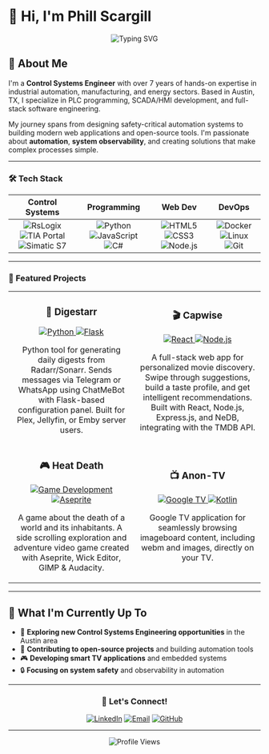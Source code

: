 # 👋 Hi, I'm Phill Scargill

<div align="center">
  <img src="https://readme-typing-svg.herokuapp.com?font=Fira+Code&weight=500&size=28&pause=1000&color=4F8CC9&center=true&vCenter=true&width=435&lines=Control+Systems+Engineer;Full-Stack+Developer;Open+Source+Contributor;Automation+Enthusiast" alt="Typing SVG" />
</div>

## 🚀 About Me

I'm a **Control Systems Engineer** with over 7 years of hands-on expertise in industrial automation, manufacturing, and energy sectors. Based in Austin, TX, I specialize in PLC programming, SCADA/HMI development, and full-stack software engineering.

My journey spans from designing safety-critical automation systems to building modern web applications and open-source tools. I'm passionate about **automation**, **system observability**, and creating solutions that make complex processes simple.

---

### 🛠️ Tech Stack

<div align="center">
  
  **Control Systems** | **Programming** | **Web Dev** | **DevOps**
  :---: | :---: | :---: | :---:
  ![RsLogix](https://img.shields.io/badge/-RsLogix%205/500/5000-007ACC?style=flat-square&logo=rockwell-automation) ![TIA Portal](https://img.shields.io/badge/-TIA%20Portal-FF6B35?style=flat-square&logo=siemens) ![Simatic S7](https://img.shields.io/badge/-Simatic%20S7-009999?style=flat-square&logo=siemens) | ![Python](https://img.shields.io/badge/-Python-3776AB?style=flat-square&logo=python&logoColor=white) ![JavaScript](https://img.shields.io/badge/-JavaScript-F7DF1E?style=flat-square&logo=javascript&logoColor=black) ![C#](https://img.shields.io/badge/-C%23-239120?style=flat-square&logo=c-sharp&logoColor=white) | ![HTML5](https://img.shields.io/badge/-HTML5-E34F26?style=flat-square&logo=html5&logoColor=white) ![CSS3](https://img.shields.io/badge/-CSS3-1572B6?style=flat-square&logo=css3&logoColor=white) ![Node.js](https://img.shields.io/badge/-Node.js-339933?style=flat-square&logo=node.js&logoColor=white) | ![Docker](https://img.shields.io/badge/-Docker-2496ED?style=flat-square&logo=docker&logoColor=white) ![Linux](https://img.shields.io/badge/-Linux-FCC624?style=flat-square&logo=linux&logoColor=black) ![Git](https://img.shields.io/badge/-Git-F05032?style=flat-square&logo=git&logoColor=white)
  
</div>

---

### 🎯 Featured Projects

<table>
  <tr>
    <td width="50%">
      <h3 align="center">📱 Digestarr</h3>
      <p align="center">
        <a href="https://github.com/Ph-ill/Digestarr" target="_blank">
          <img src="https://img.shields.io/badge/-Python-3776AB?style=for-the-badge&logo=python&logoColor=white" alt="Python" />
        </a>
        <a href="https://github.com/Ph-ill/Digestarr" target="_blank">
          <img src="https://img.shields.io/badge/-Flask-000000?style=for-the-badge&logo=flask&logoColor=white" alt="Flask" />
        </a>
      </p>
      <p align="center">Python tool for generating daily digests from Radarr/Sonarr. Sends messages via Telegram or WhatsApp using ChatMeBot with Flask-based configuration panel. Built for Plex, Jellyfin, or Emby server users.</p>
    </td>
    <td width="50%">
      <h3 align="center">🎬 Capwise</h3>
      <p align="center">
        <a href="https://github.com/Ph-ill/Capwise" target="_blank">
          <img src="https://img.shields.io/badge/-React-61DAFB?style=for-the-badge&logo=react&logoColor=black" alt="React" />
        </a>
        <a href="https://github.com/Ph-ill/Capwise" target="_blank">
          <img src="https://img.shields.io/badge/-Node.js-339933?style=for-the-badge&logo=node.js&logoColor=white" alt="Node.js" />
        </a>
      </p>
      <p align="center">A full-stack web app for personalized movie discovery. Swipe through suggestions, build a taste profile, and get intelligent recommendations. Built with React, Node.js, Express.js, and NeDB, integrating with the TMDB API.</p>
    </td>
  </tr>
  <tr>
    <td width="50%">
      <h3 align="center">🎮 Heat Death</h3>
      <p align="center">
        <a href="https://github.com/Euphonia-Games/Heat-Death" target="_blank">
          <img src="https://img.shields.io/badge/-Game%20Development-FF6B35?style=for-the-badge&logo=game-development&logoColor=white" alt="Game Development" />
        </a>
        <a href="https://github.com/Euphonia-Games/Heat-Death" target="_blank">
          <img src="https://img.shields.io/badge/-Aseprite-7D929E?style=for-the-badge&logo=aseprite&logoColor=white" alt="Aseprite" />
        </a>
      </p>
      <p align="center">A game about the death of a world and its inhabitants. A side scrolling exploration and adventure video game created with Aseprite, Wick Editor, GIMP & Audacity.</p>
    </td>
    <td width="50%">
      <h3 align="center">📺 Anon-TV</h3>
      <p align="center">
        <a href="https://github.com/Ph-ill/Anon-TV" target="_blank">
          <img src="https://img.shields.io/badge/-Google%20TV-3DDC84?style=for-the-badge&logo=android-tv&logoColor=white" alt="Google TV" />
        </a>
        <a href="https://github.com/Ph-ill/Anon-TV" target="_blank">
          <img src="https://img.shields.io/badge/-Kotlin-0095D5?style=for-the-badge&logo=kotlin&logoColor=white" alt="Kotlin" />
        </a>
      </p>
      <p align="center">Google TV application for seamlessly browsing imageboard content, including webm and images, directly on your TV.</p>
    </td>
  </tr>
</table>

---

## 🎯 What I'm Currently Up To

- 🔧 **Exploring new Control Systems Engineering opportunities** in the Austin area
- 🚀 **Contributing to open-source projects** and building automation tools
- 🎮 **Developing smart TV applications** and embedded systems
- 🔒 **Focusing on system safety** and observability in automation

---

<div align="center">
  
  ### 🤝 **Let's Connect!**
  
  [![LinkedIn](https://img.shields.io/badge/-LinkedIn-0077B5?style=for-the-badge&logo=linkedin&logoColor=white)](https://www.linkedin.com/in/phillip-scargill-4a709a274)
  [![Email](https://img.shields.io/badge/-Email-D14836?style=for-the-badge&logo=gmail&logoColor=white)](mailto:phill.scargill@gmail.com)
  [![GitHub](https://img.shields.io/badge/-GitHub-181717?style=for-the-badge&logo=github&logoColor=white)](https://github.com/Ph-ill)
  
  ---
  
  <img src="https://komarev.com/ghpvc/?username=Ph-ill&style=flat-square&color=blue" alt="Profile Views" />
  
</div> 
